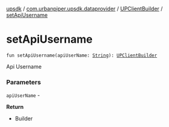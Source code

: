 [upsdk](../../index.md) / [com.urbanpiper.upsdk.dataprovider](../index.md) / [UPClientBuilder](index.md) / [setApiUsername](./set-api-username.md)

# setApiUsername

`fun setApiUsername(apiUserName: `[`String`](https://kotlinlang.org/api/latest/jvm/stdlib/kotlin/-string/index.html)`): `[`UPClientBuilder`](index.md)

Api Username

### Parameters

`apiUserName` -

**Return**
- Builder

